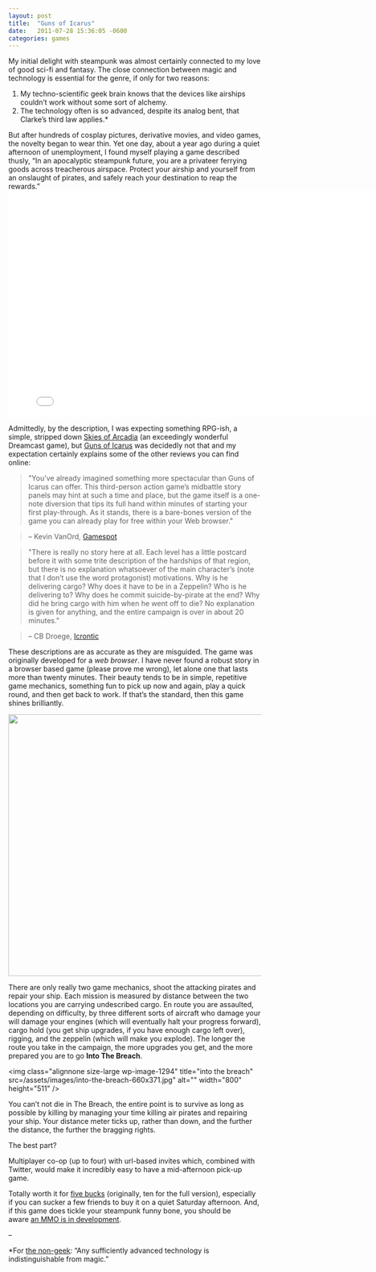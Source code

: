```yaml
---
layout: post
title:  "Guns of Icarus"
date:   2011-07-28 15:36:05 -0600
categories: games
---
```



My initial delight with steampunk was almost certainly connected to my love of good sci-fi and fantasy. The close connection between magic and technology is essential for the genre, if only for two reasons:
<ol>
	<li>My techno-scientific geek brain knows that the devices like airships couldn’t work without some sort of alchemy.</li>
	<li>The technology often is so advanced, despite its analog bent, that Clarke’s third law applies.*</li>
</ol>
But after hundreds of cosplay pictures, derivative movies, and video games, the novelty began to wear thin. Yet one day, about a year ago during a quiet afternoon of unemployment, I found myself playing a game described thusly, “In an apocalyptic steampunk future, you are a privateer ferrying goods across treacherous airspace. Protect your airship and yourself from an onslaught of pirates, and safely reach your destination to reap the rewards.”

<iframe src="//player.vimeo.com/video/6967593" width="800" height="450" frameborder="0" webkitallowfullscreen mozallowfullscreen allowfullscreen></iframe>

Admittedly, by the description, I was expecting something RPG-ish, a simple, stripped down <a href="http://en.wikipedia.org/wiki/Skies_of_Arcadia" target="_blank">Skies of Arcadia</a> (an exceedingly wonderful Dreamcast game), but <a href="http://musegames.com/games/guns-of-icarus" target="_blank">Guns of Icarus</a> was decidedly not that and my expectation certainly explains some of the other reviews you can find online:

>"You’ve already imagined something more spectacular than Guns of Icarus can offer. This third-person action game’s midbattle story panels may hint at such a time and place, but the game itself is a one-note diversion that tips its full hand within minutes of starting your first play-through. As it stands, there is a bare-bones version of the game you can already play for free within your Web browser."

> – Kevin VanOrd, <a href="http://www.gamespot.com/pc/action/gunsoficarus/review.html" target="_blank">Gamespot</a>

>"There is really no story here at all. Each level has a little postcard before it with some trite description of the hardships of that region, but there is no explanation whatsoever of the main character’s (note that I don’t use the word protagonist) motivations. Why is he delivering cargo? Why does it have to be in a Zeppelin? Who is he delivering to? Why does he commit suicide-by-pirate at the end? Why did he bring cargo with him when he went off to die? No explanation is given for anything, and the entire campaign is over in about 20 minutes."

> – CB Droege, <a href="http://gaming.icrontic.com/reviews/guns-of-icarus-review/" target="_blank">Icrontic</a>

These descriptions are as accurate as they are misguided. The game was originally developed for a <em>web browser</em>. I have never found a robust story in a browser based game (please prove me wrong), let alone one that lasts more than twenty minutes. Their beauty tends to be in simple, repetitive game mechanics, something fun to pick up now and again, play a quick round, and then get back to work. If that’s the standard, then this game shines brilliantly.

<img class="alignnone size-full wp-image-1293" title="shoot pirates" src="/assets/images/shoot-pirates-1024x576.jpg" alt="" width="800" height="520" />

There are only really two game mechanics, shoot the attacking pirates and repair your ship. Each mission is measured by distance between the two locations you are carrying undescribed cargo. En route you are assaulted, depending on difficulty, by three different sorts of aircraft who damage your will damage your engines (which will eventually halt your progress forward), cargo hold (you get ship upgrades, if you have enough cargo left over), rigging, and the zeppelin (which will make you explode). The longer the route you take in the campaign, the more upgrades you get, and the more prepared you are to go <strong>Into The Breach</strong>.

<img class="alignnone size-large wp-image-1294" title="into the breach" src=/assets/images/into-the-breach-660x371.jpg" alt="" width="800" height="511" />

You can’t not die in The Breach, the entire point is to survive as long as possible by killing by managing your time killing air pirates and repairing your ship. Your distance meter ticks up, rather than down, and the further the distance, the further the bragging rights. 

The best part? 

Multiplayer co-op (up to four) with url-based invites which, combined with Twitter, would make it incredibly easy to have a mid-afternoon pick-up game.

Totally worth it for <a href="http://store.steampowered.com/app/49800" target="_blank">five bucks</a> (originally, ten for the full version), especially if you can sucker a few friends to buy it on a quiet Saturday afternoon. And, if this game does tickle your steampunk funny bone, you should be aware <a href="http://gunsoficarus.com/community/blog/mechanical-renaissance/" target="_blank">an MMO is in development</a>.

–

*For <a href="http://en.wikipedia.org/wiki/Clarke%27s_three_laws" target="_blank">the non-geek</a>: “Any sufficiently advanced technology is indistinguishable from magic.”